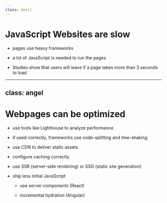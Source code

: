 ```yaml
---
class: devil
---
```


# JavaScript Websites are slow

- pages use heavy frameworks

- a lot of JavaScript is needed to run the pages

- Studies show that users will leave if a page takes more than 3 seconds to load

<!--
NOTES
-->

---
class: angel
---

# Webpages can be optimized

<v-clicks>

- use tools like Lighthouse to analyze performance

- if used correctly, frameworks use code-splitting and tree-shaking

- use CDN to deliver static assets

- configure caching correctly

- use SSR (server-side rendering) or SSG (static site generation)

- ship less initial JavaScript
  - use server components (React)

  - incremental hydration (Angular)

</v-clicks>
